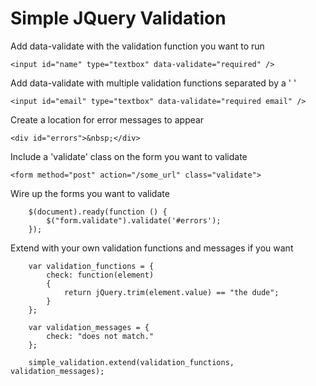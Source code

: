 Simple JQuery Validation
===================

Add data-validate with the validation function you want to run

`<input id="name" type="textbox" data-validate="required" />`

Add data-validate with multiple validation functions separated by a ' '

`<input id="email" type="textbox" data-validate="required email" />`

Create a location for error messages to appear

`<div id="errors">&nbsp;</div>`

Include a 'validate' class on the form you want to validate

`<form method="post" action="/some_url" class="validate">`

Wire up the forms you want to validate

		$(document).ready(function () {
			$("form.validate").validate('#errors');
		});

Extend with your own validation functions and messages if you want

		var validation_functions = {
			check: function(element)
			{
				return jQuery.trim(element.value) == "the dude";
			}
		};

		var validation_messages = {
			check: "does not match."
		};

		simple_validation.extend(validation_functions, validation_messages);
